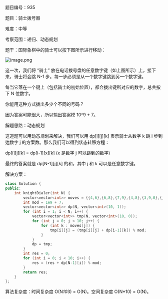 题目编号：935

题目：骑士拨号器

难度：中等

考察范围：递归、动态规划

题干：国际象棋中的骑士可以按下图所示进行移动：

![image.png](https://assets.leetcode-cn.com/aliyun-lc-upload/uploads/2018/11/03/knight.png)

这一次，我们将 “骑士” 放在电话拨号盘的任意数字键（如上图所示）上，接下来，骑士将会跳 N-1 步。每一步必须是从一个数字键跳到另一个数字键。

每当它落在一个键上（包括骑士的初始位置），都会拨出键所对应的数字，总共按下 N 位数字。

你能用这种方式拨出多少个不同的号码？

因为答案可能很大，所以输出答案模 10^9 + 7。

解题思路：动态规划

这道题可以用动态规划来解决，我们可以用 dp[i][j][k] 表示骑士从数字 k 跳 i 步到达数字 j 的方案数。那么我们可以得到状态转移方程：

dp[i][j][k] = dp[i-1][x][k] (x 是数字 j 可以跳到的数字)

最终的答案就是 dp[N-1][j][k] 的和，其中 j 和 k 可以是任意数字键。

解决方案：

```cpp
class Solution {
public:
    int knightDialer(int N) {
        vector<vector<int>> moves = {{4,6},{6,8},{7,9},{4,8},{3,9,0},{},{1,7,0},{2,6},{1,3},{2,4}};
        int mod = 1e9 + 7;
        vector<vector<int>> dp(N, vector<int>(10, 1));
        for (int i = 1; i < N; i++) {
            vector<vector<int>> tmp(N, vector<int>(10, 0));
            for (int j = 0; j < 10; j++) {
                for (int k : moves[j]) {
                    tmp[i][j] = (tmp[i][j] + dp[i-1][k]) % mod;
                }
            }
            dp = tmp;
        }
        int res = 0;
        for (int i = 0; i < 10; i++) {
            res = (res + dp[N-1][i]) % mod;
        }
        return res;
    }
};
```

算法复杂度：时间复杂度 O(N*10*3) = O(N)。空间复杂度 O(N*10) = O(N)。